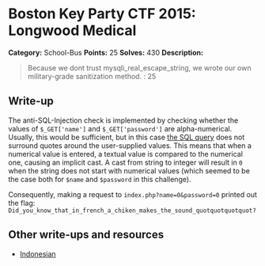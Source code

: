 # Boston Key Party CTF 2015: Longwood Medical

**Category:** School-Bus
**Points:** 25
**Solves:** 430
**Description:**

> Because we dont trust mysqli_real_escape_string, we wrote our own military-grade sanitization method. : 25

## Write-up

The anti-SQL-Injection check is implemented by checking whether the values of `$_GET['name']` and `$_GET['password']` are alpha-numerical.
Usually, this would be sufficient, but in this case [the SQL query](https://github.com/ctfs/write-ups-2015/blob/ddbc91270893ac39adbd5640a3f82e005875d2d0/boston-key-party-2015/school-bus/longwood-medical/52.10.107.64:8005/index.txt#L17) does not surround quotes around the user-supplied values. This means that when a numerical value is entered, a textual value is compared to the numerical one, causing an implicit cast.
A cast from string to integer will result in `0` when the string does not start with numerical values (which seemed to be the case both for `$name` and `$password` in this challenge).

Consequently, making a request to `index.php?name=0&password=0` printed out the flag: `Did_you_know_that_in_french_a_chiken_makes_the_sound_quotquotquotquot?`

## Other write-ups and resources

* [Indonesian](http://blog.rentjong.net/2015/03/boston-key-party-2015-longwood-medical.html)